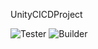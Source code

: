 UnityCICDProject

![Tester](https://github.com/L1247/UnityCICDProject/GithubActionTest/workflows/Tester/badge.svg?branch=master)
![Builder](https://github.com/L1247/UnityCICDProject/GithubActionTest/workflows/Builder/badge.svg?branch=master)
